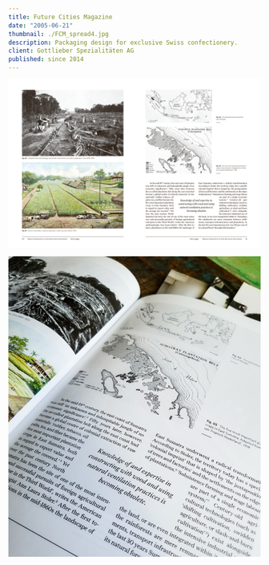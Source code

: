 ```yaml
---
title: Future Cities Magazine
date: "2005-06-21"
thumbnail: ./FCM_spread4.jpg
description: Packaging design for exclusive Swiss confectionery.
client: Gottlieber Spezialitäten AG
published: since 2014
---
```


<div class="kg-card kg-image-card kg-image-shadow kg-nopointer">

![FCM](./FCM_content1.png)

</div>

<div class="kg-card kg-image-card kg-nopointer">

![FCM](./FCM_detail5.jpg)

</div>
